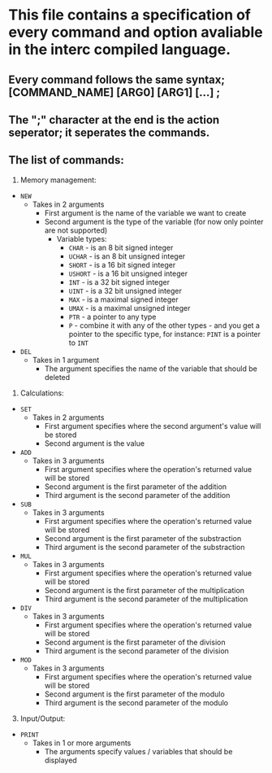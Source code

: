 # This file contains a specification of every command and option avaliable in the interc compiled language.
## Every command follows the same syntax; [COMMAND_NAME] [ARG0] [ARG1] [...] ;
## The ";" character at the end is the action seperator; it seperates the commands.

## The list of commands:
1) Memory management:
- `NEW`
	- Takes in 2 arguments
		- First argument is the name of the variable we want to create
		- Second argument is the type of the variable (for now only pointer are not supported)
			- Variable types:
				- `CHAR` - is an 8 bit signed integer
				- `UCHAR` - is an 8 bit unsigned integer
				- `SHORT` - is a 16 bit signed integer
				- `USHORT` - is a 16 bit unsigned integer
				- `INT` - is a 32 bit signed integer
				- `UINT` - is a 32 bit unsigned integer
				- `MAX` - is a maximal signed integer
				- `UMAX` - is a maximal unsigned integer
				- `PTR` - a pointer to any type
				- `P` - combine it with any of the other types - and you get a pointer to the specific type, for instance: `PINT` is a pointer to `INT`
- `DEL`
	- Takes in 1 argument
		- The argument specifies the name of the variable that should be deleted
1) Calculations:
- `SET`
	- Takes in 2 arguments
		- First argument specifies where the second argument's value will be stored
		- Second argument is the value
- `ADD`
	- Takes in 3 arguments
		- First argument specifies where the operation's returned value will be stored
		- Second argument is the first parameter of the addition 
		- Third argument is the second parameter of the addition 
- `SUB`
	- Takes in 3 arguments
		- First argument specifies where the operation's returned value will be stored
		- Second argument is the first parameter of the substraction 
		- Third argument is the second parameter of the substraction 
- `MUL`
	- Takes in 3 arguments
		- First argument specifies where the operation's returned value will be stored
		- Second argument is the first parameter of the multiplication 
		- Third argument is the second parameter of the multiplication 
- `DIV`
	- Takes in 3 arguments
		- First argument specifies where the operation's returned value will be stored
		- Second argument is the first parameter of the division 
		- Third argument is the second parameter of the division 
- `MOD`
	- Takes in 3 arguments
		- First argument specifies where the operation's returned value will be stored
		- Second argument is the first parameter of the modulo 
		- Third argument is the second parameter of the modulo 
3) Input/Output:
- `PRINT`
	- Takes in 1 or more arguments
		- The arguments specify values / variables that should be displayed

